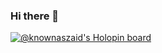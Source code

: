 ### Hi there 👋
[![@knownaszaid's Holopin board](https://holopin.io/api/user/board?user=knownaszaid)](https://holopin.io/@knownaszaid)

<!--
**knownaszaid/knownaszaid** is a ✨ _special_ ✨ repository because its `README.md` (this file) appears on your GitHub profile.

Here are some ideas to get you started:

- 🔭 I’m currently working on ...
- 🌱 I’m currently learning ...
- 👯 I’m looking to collaborate on ...
- 🤔 I’m looking for help with ...
- 💬 Ask me about ...
- 📫 How to reach me: ...
- 😄 Pronouns: ...
- ⚡ Fun fact: ...
-->

